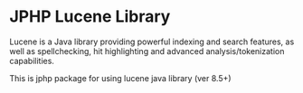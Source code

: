 # JPHP Lucene Library

Lucene is a Java library providing powerful indexing and search features, as well as spellchecking, hit highlighting and advanced analysis/tokenization capabilities.

This is jphp package for using lucene java library (ver 8.5+)

